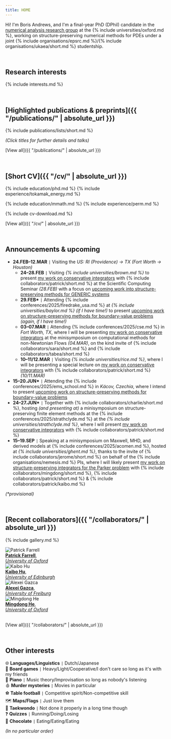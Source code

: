 ```yaml
---
title: HOME
---
```


Hi! I'm Boris Andrews, and I'm a final-year PhD (DPhil) candidate in the [numerical analysis research group](https://www.maths.ox.ac.uk/groups/numerical-analysis/) at the {% include universities/oxford.md %}, working on structure-preserving numerical methods for PDEs under a joint {% include organisations/epsrc.md %}/{% include organisations/ukaea/short.md %} studentship.

<!-- <div style="background: repeating-linear-gradient(135deg, #B3532A, #B3532A 10px, #9d4925 10px, #9d4925 20px); color: #FBF6E5; padding: 20px; text-align: center; width: 80%; margin: 0 auto; border-radius: 10px;"><b>
    I'm also currently on the postdoc job market!
</b></div> -->

<br>

## Research interests

{% include interests.md %}

<br>

## [Highlighted publications & preprints]({{ "/publications/" | absolute_url }})

{% include publications/lists/short.md %}

*(Click titles for further details and talks)*

[View all]({{ "/publications/" | absolute_url }})

<br>

## [Short CV]({{ "/cv/" | absolute_url }})

{% include education/phd.md %}
{% include experience/tokamak_energy.md %}

{% include education/mmath.md %}
{% include experience/perm.md %}

{% include cv-download.md %}

[View all]({{ "/cv/" | absolute_url }})

<br>

## Announcements & upcoming

<!-- ### 2025 -->
- **24.FEB–12.MAR** <code>&#124;</code> Visiting the *US: RI (Providence) -> TX (Fort Worth -> Houston)*
    - **24–28.FEB** <code>&#124;</code> Visiting *{% include universities/brown.md %}* to present [my work on conservative integrators](/publications/sp-integrators/) with {% include collaborators/patrick/short.md %} at the Scientific Computing Seminar *(28.FEB)* with a focus on [upcoming work into structure-preserving methods for GENERIC systems](/publications/generic/)
    - **29.FEB\*** <code>&#124;</code> Attending {% include conferences/2025/firedrake_usa.md %} at *{% include universities/baylor.md %}* *(if I have time!)* to present [upcoming work on structure-preserving methods for boundary-value problems](/publications/bvps/) *(again, if I have time!)*
    - **03–07.MAR** <code>&#124;</code> Attending {% include conferences/2025/cse.md %} in *Fort Worth, TX*, where I will be presenting [my work on conservative integrators](/publications/sp-integrators/) at the minisymposium on computational methods for non-Newtonian Flows *(04.MAR)*, on the kind invite of {% include collaborators/sara/short.md %} and {% include collaborators/tabea/short.md %}
    - **10–11/12.MAR** <code>&#124;</code> Visiting *{% include universities/rice.md %}*, where I will be presenting a special lecture on [my work on conservative integrators](/publications/sp-integrators/) with {% include collaborators/patrick/short.md %} *(10/11.MAR)*
- **15–20.JUN\*** <code>&#124;</code> Attending the {% include conferences/2025/ems_school.md %} in *Kácov, Czechia*, where I intend to present [upcoming work on structure-preserving methods for boundary-value problems](/publications/bvps/)
- **24–27.JUN\*** <code>&#124;</code> Together with {% include collaborators/charlie/short.md %}, hosting *(and presenting at)* a minisymposium on structure-preserving finite element methods at the {% include conferences/2025/strathclyde.md %} at the *{% include universities/strathclyde.md %}*, where I will present [my work on conservative integrators](/publications/sp-integrators/) with {% include collaborators/patrick/short.md %}
- **15–19.SEP** <code>&#124;</code> Speaking at a minisymposium on Maxwell, MHD, and derived models at {% include conferences/2025/acomen.md %}, hosted at *{% include universities/ghent.md %}*, thanks to the invite of {% include collaborators/jerome/short.md %} on behalf of the {% include organisations/nemesis.md %} PIs, where I will likely present [my work on structure-preserving integrators for the Parker problem](/publications/parker/) with {% include collaborators/mingdong/short.md %}, {% include collaborators/patrick/short.md %} & {% include collaborators/patrick/kaibo.md %}

*(\*provisional)*

<br>

## [Recent collaborators]({{ "/collaborators/" | absolute_url }})

{% include gallery.md %}

<div class="gallery">
    <div class="gallery-item">
        <img src="{{ '/assets/img/collaborators/patrick.jpg' | relative_url }}" alt="Patrick Farrell">
        <div class="caption"><a href="https://pefarrell.org/"><b>Patrick Farrell</b></a>, <br> <a href="https://www.maths.ox.ac.uk/"><em>University of Oxford</em></a></div>
    </div>
    <div class="gallery-item">
        <img src="{{ '/assets/img/collaborators/kaibo.jpg' | relative_url }}" alt="Kaibo Hu">
        <div class="caption"><a href="https://kaibohu.github.io/"><b>Kaibo Hu</b></a>, <br> <a href="https://www.maths.ed.ac.uk/school-of-mathematics/"><em>University of Edinburgh</em></a></div>
    </div>
    <div class="gallery-item">
        <img src="{{ '/assets/img/collaborators/alexei.jpeg' | relative_url }}" alt="Alexei Gazca">
        <div class="caption"><a href="https://gazcaorozco.github.io/home/"><b>Alexei Gazca</b></a>, <br> <a href="https://www.math.uni-freiburg.de/index.html"><em>University of Freiburg</em></a></div>
    </div>
    <div class="gallery-item">
        <img src="{{ '/assets/img/collaborators/mingdong.png' | relative_url }}" alt="Mingdong He">
        <div class="caption"><a href="https://sites.google.com/view/mingdonghe/home/"><b>Mingdong He</b></a>, <br> <a href="https://www.maths.ox.ac.uk/"><em>University of Oxford</em></a></div>
    </div>
</div>

<br>

[View all]({{ "/collaborators/" | absolute_url }})

<br>

## Other interests

🌐 **Languages/Linguistics** <code>&#124;</code> Dutch/Japanese <br>
🎲 **Board games** <code>&#124;</code> Heavy/Light/Cooperative/I don't care so long as it's with my friends <br>
🎹 **Piano** <code>&#124;</code> Music theory/Improvisation so long as nobody's listening <br>
🩸 **Murder mysteries** <code>&#124;</code> Movies in particular <br>
⚽ **Table football** <code>&#124;</code> Competitive spirit/Non-competitive skill <br>
🗺️ **Maps/Flags** <code>&#124;</code> Just love them <br>
🥋 **Taekwondo** <code>&#124;</code> Not done it properly in a long time though <br>
❓ **Quizzes** <code>&#124;</code> Running/Doing/Losing <br>
🍫 **Chocolate** <code>&#124;</code> Eating/Eating/Eating <br>

*(In no particular order)*